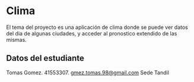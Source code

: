 # Clima

El tema del proyecto es una aplicación de clima donde se puede ver datos del dia de algunas ciudades, y acceder al pronostico extendido de las mismas.

## Datos del estudiante

Tomas Gomez. 41553307. gmez.tomas.98@gmail.com  Sede Tandil